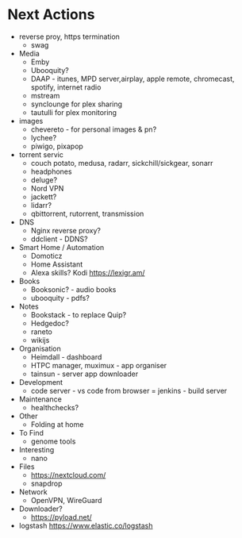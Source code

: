 # Next Actions

- reverse proy, https termination 
    - swag
- Media
    - Emby
    - Ubooquity?
    - DAAP - itunes, MPD server,airplay, apple remote, chromecast, spotify, internet radio
    - mstream
    - synclounge for plex sharing
    - tautulli for plex monitoring
- images
    - chevereto - for personal images & pn?
    - lychee?
    - piwigo, pixapop
- torrent servic
    - couch potato, medusa, radarr, sickchill/sickgear, sonarr
    - headphones
    - deluge?
    - Nord VPN
    - jackett?
    - lidarr?
    - qbittorrent, rutorrent, transmission
- DNS
    - Nginx reverse proxy?
    - ddclient - DDNS?
- Smart Home / Automation
    - Domoticz
    - Home Assistant
    - Alexa skills? Kodi https://lexigr.am/
- Books
    - Booksonic? - audio books
    - ubooquity - pdfs?
- Notes
    - Bookstack - to replace Quip?
    - Hedgedoc?
    - raneto
    - wikijs
- Organisation
    - Heimdall - dashboard
    - HTPC manager, muximux - app organiser
    - tainsun - server app downloader
- Development
    - code server - vs code from browser
    = jenkins - build server
- Maintenance
    - healthchecks?
- Other
    - Folding at home
- To Find
    - genome tools
- Interesting
    - nano
- Files
    - https://nextcloud.com/
    - snapdrop
- Network
    - OpenVPN, WireGuard
- Downloader?
    - https://pyload.net/
- logstash
    https://www.elastic.co/logstash